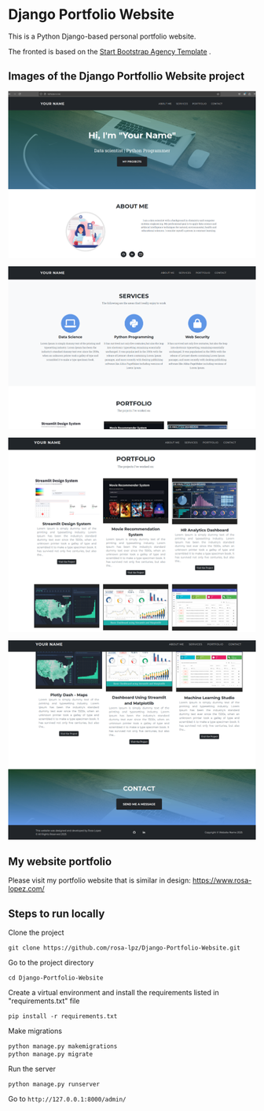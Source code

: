 # Django Portfolio Website

This is a Python Django-based personal portfolio website.

The fronted is based on the [Start Bootstrap Agency Template](https://startbootstrap.com/theme/agency) .


## Images of the Django Portfollio Website project

![image1](example-images/1.png)

![image2](example-images/2.png)

![image4](example-images/3.png)

![image5](example-images/5.png)

## My website portfolio

Please visit my portfolio website that is similar in design:
https://www.rosa-lopez.com/
 



## Steps to run locally

Clone the project

```
git clone https://github.com/rosa-lpz/Django-Portfolio-Website.git
```


Go to the project directory 

```
cd Django-Portfolio-Website
```



Create a virtual environment and install the requirements listed in "requirements.txt" file

```
pip install -r requirements.txt
```



Make migrations

```
python manage.py makemigrations
python manage.py migrate
```



Run the server

```
python manage.py runserver
```



Go to `http://127.0.0.1:8000/admin/` 
